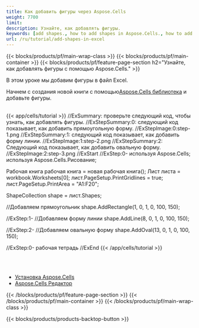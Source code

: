```yaml
---
title: Как добавить фигуры через Aspose.Cells
weight: 7700
limit:
description: Узнайте, как добавлять фигуры.
keywords: [add shapes., how to add shapes in Aspose.Cells., how to add shapes using Aspose.Cells]
url: /ru/tutorial/add-shapes-in-excel
---
```

{{< blocks/products/pf/main-wrap-class >}}
{{< blocks/products/pf/main-container >}}
{{< blocks/products/pf/feature-page-section h2="Узнайте, как добавлять фигуры с помощью Aspose.Cells." >}}

<p>
В этом уроке мы добавим фигуры в файл Excel.
</p>

<p>
 Начнем с создания новой книги с помощью<a href="https://www.nuget.org/packages/Aspose.Cells">Aspose.Cells библиотека</a> и добавьте фигуры.
</p>

<br />
{{< app/cells/tutorial >}}
//ExSummary: проверьте следующий код, чтобы узнать, как добавлять фигуры.
//ExStepSummary:0: следующий код показывает, как добавить прямоугольную форму.
//ExStepImage:0:step-1.png
//ExStepSummary:1: следующий код показывает, как добавить форму линии.
//ExStepImage:1:step-2.png
//ExStepSummary:2: Следующий код показывает, как добавить овальную форму.
//ExStepImage:2:step-3.png
//ExStart
//ExStep:0-
используя Aspose.Cells;
используя Aspose.Cells.Рисование;





Рабочая книга рабочая книга = новая рабочая книга();
Лист листа = workbook.Worksheets[0];
лист.PageSetup.PrintGridlines = true;
лист.PageSetup.PrintArea = "A1:F20";

ShapeCollection shape = лист.Shapes;

//Добавляем прямоугольник
shape.AddRectangle(1, 0, 1, 0, 100, 150);

//ExStep:1-
//Добавляем форму линии
shape.AddLine(8, 0, 1, 0, 100, 150);

//ExStep:2-
//Добавляем овальную форму
shape.AddOval(13, 0, 1, 0, 100, 150);

//ExStep:0-
рабочая тетрадь
//ExEnd
{{< /app/cells/tutorial >}}
<br />

<br />
<br />
<div class="code-sample">
    <ul class="link-list">
        <li class="link-item"><a href="https://docs.aspose.com/cells/net/installation/">Установка Aspose.Cells</a></li>
        <li class="link-item"><a href="https://products.aspose.app/cells/editor/">Aspose.Cells Редактор</a></li>
    </ul>
</div>

{{< /blocks/products/pf/feature-page-section >}}
{{< /blocks/products/pf/main-container >}}
{{< /blocks/products/pf/main-wrap-class >}}

{{< blocks/products/products-backtop-button >}}